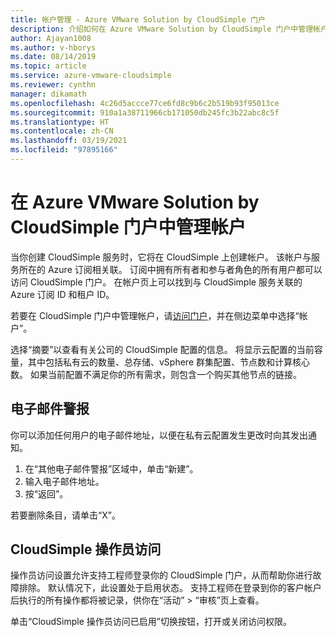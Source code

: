 ```yaml
---
title: 帐户管理 - Azure VMware Solution by CloudSimple 门户
description: 介绍如何在 Azure VMware Solution by CloudSimple 门户中管理帐户
author: Ajayan1008
ms.author: v-hborys
ms.date: 08/14/2019
ms.topic: article
ms.service: azure-vmware-cloudsimple
ms.reviewer: cynthn
manager: dikamath
ms.openlocfilehash: 4c26d5accce77ce6fd8c9b6c2b519b93f95013ce
ms.sourcegitcommit: 910a1a38711966cb171050db245fc3b22abc8c5f
ms.translationtype: HT
ms.contentlocale: zh-CN
ms.lasthandoff: 03/19/2021
ms.locfileid: "97895166"
---
```

# <a name="manage-accounts-on-the-azure-vmware-solution-by-cloudsimple-portal"></a>在 Azure VMware Solution by CloudSimple 门户中管理帐户

当你创建 CloudSimple 服务时，它将在 CloudSimple 上创建帐户。 该帐户与服务所在的 Azure 订阅相关联。 订阅中拥有所有者和参与者角色的所有用户都可以访问 CloudSimple 门户。 在帐户页上可以找到与 CloudSimple 服务关联的 Azure 订阅 ID 和租户 ID。

若要在 CloudSimple 门户中管理帐户，请[访问门户](access-cloudsimple-portal.md)，并在侧边菜单中选择“帐户”。

选择“摘要”以查看有关公司的 CloudSimple 配置的信息。 将显示云配置的当前容量，其中包括私有云的数量、总存储、vSphere 群集配置、节点数和计算核心数。 如果当前配置不满足你的所有需求，则包含一个购买其他节点的链接。

## <a name="email-alerts"></a>电子邮件警报

你可以添加任何用户的电子邮件地址，以便在私有云配置发生更改时向其发出通知。

1. 在“其他电子邮件警报”区域中，单击“新建”。
2. 输入电子邮件地址。
3. 按“返回”。  

若要删除条目，请单击“X”。

## <a name="cloudsimple-operator-access"></a>CloudSimple 操作员访问

操作员访问设置允许支持工程师登录你的 CloudSimple 门户，从而帮助你进行故障排除。  默认情况下，此设置处于启用状态。 支持工程师在登录到你的客户帐户后执行的所有操作都将被记录，供你在“活动” > “审核”页上查看。

单击“CloudSimple 操作员访问已启用”切换按钮，打开或关闭访问权限。
